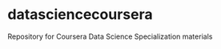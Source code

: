 datasciencecoursera
===================

Repository for Coursera Data Science Specialization materials
